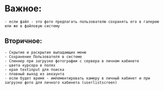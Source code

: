 # Важное:
    - если файл - это фото предлагать пользователю сохранять его в галерею или же в файловую систему

## Вторичное:
    - Скрытие и раскрытие выпадающих меню
    - Сохранение Пользователя в системе
    - Спиннер при загрузке фотографии с сервера в личном кабинете  
    - цвета курсора в полях 
    - края textinput для поиска 
    - плавный выход из аккаунта
    - если будет время - имлементировать камеру в личный кабинет и при загрузке фото для личного кабинета (userlistscreen)
